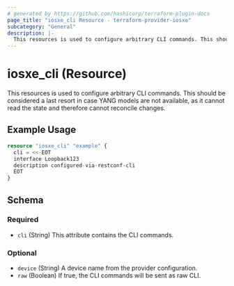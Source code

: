 ```yaml
---
# generated by https://github.com/hashicorp/terraform-plugin-docs
page_title: "iosxe_cli Resource - terraform-provider-iosxe"
subcategory: "General"
description: |-
  This resources is used to configure arbitrary CLI commands. This should be considered a last resort in case YANG models are not available, as it cannot read the state and therefore cannot reconcile changes.
---
```


# iosxe_cli (Resource)

This resources is used to configure arbitrary CLI commands. This should be considered a last resort in case YANG models are not available, as it cannot read the state and therefore cannot reconcile changes.

## Example Usage

```terraform
resource "iosxe_cli" "example" {
  cli = <<-EOT
  interface Loopback123
  description configured-via-restconf-cli
  EOT
}
```

<!-- schema generated by tfplugindocs -->
## Schema

### Required

- `cli` (String) This attribute contains the CLI commands.

### Optional

- `device` (String) A device name from the provider configuration.
- `raw` (Boolean) If true, the CLI commands will be sent as raw CLI.
